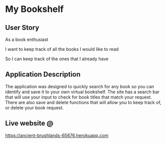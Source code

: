 # My Bookshelf

## User Story 

As a book enthusiast

I want to keep track of all the books I would like to read

So I can keep track of the ones that I already have

## Application Description
The application was designed to quickly search for any book so you can identify and save it to your own virtual bookshelf. 
The site has a search bar that will use your input to check for book titles that match your request. 
There are also save and delete functions that will allow you to keep track of, or delete your book request. 


## Live website @
https://ancient-brushlands-65676.herokuapp.com
